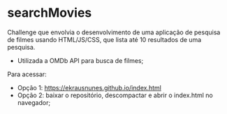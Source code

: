 # searchMovies

Challenge que envolvia o desenvolvimento de uma aplicação de pesquisa de filmes usando HTML/JS/CSS, que lista até 10 resultados de uma pesquisa.

- Utilizada a OMDb API para busca de filmes;

Para acessar:
- Opção 1: https://ekrausnunes.github.io/index.html
- Opção 2: baixar o repositório, descompactar e abrir o index.html no navegador;
